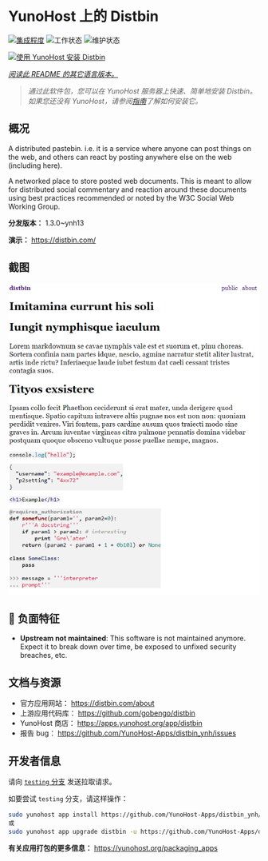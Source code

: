 <!--
注意：此 README 由 <https://github.com/YunoHost/apps/tree/master/tools/readme_generator> 自动生成
请勿手动编辑。
-->

# YunoHost 上的 Distbin

[![集成程度](https://dash.yunohost.org/integration/distbin.svg)](https://dash.yunohost.org/appci/app/distbin) ![工作状态](https://ci-apps.yunohost.org/ci/badges/distbin.status.svg) ![维护状态](https://ci-apps.yunohost.org/ci/badges/distbin.maintain.svg)

[![使用 YunoHost 安装 Distbin](https://install-app.yunohost.org/install-with-yunohost.svg)](https://install-app.yunohost.org/?app=distbin)

*[阅读此 README 的其它语言版本。](./ALL_README.md)*

> *通过此软件包，您可以在 YunoHost 服务器上快速、简单地安装 Distbin。*  
> *如果您还没有 YunoHost，请参阅[指南](https://yunohost.org/install)了解如何安装它。*

## 概况

A distributed pastebin. i.e. it is a service where anyone can post things on the web, and others can react by posting anywhere else on the web (including here).

A networked place to store posted web documents. This is meant to allow for distributed social commentary and reaction around these documents using best practices recommended or noted by the W3C Social Web Working Group.


**分发版本：** 1.3.0~ynh13

**演示：** <https://distbin.com/>

## 截图

![Distbin 的截图](./doc/screenshots/screenshot.PNG)

## :red_circle: 负面特征

- **Upstream not maintained**: This software is not maintained anymore. Expect it to break down over time, be exposed to unfixed security breaches, etc.

## 文档与资源

- 官方应用网站： <https://distbin.com/about>
- 上游应用代码库： <https://github.com/gobengo/distbin>
- YunoHost 商店： <https://apps.yunohost.org/app/distbin>
- 报告 bug： <https://github.com/YunoHost-Apps/distbin_ynh/issues>

## 开发者信息

请向 [`testing` 分支](https://github.com/YunoHost-Apps/distbin_ynh/tree/testing) 发送拉取请求。

如要尝试 `testing` 分支，请这样操作：

```bash
sudo yunohost app install https://github.com/YunoHost-Apps/distbin_ynh/tree/testing --debug
或
sudo yunohost app upgrade distbin -u https://github.com/YunoHost-Apps/distbin_ynh/tree/testing --debug
```

**有关应用打包的更多信息：** <https://yunohost.org/packaging_apps>
